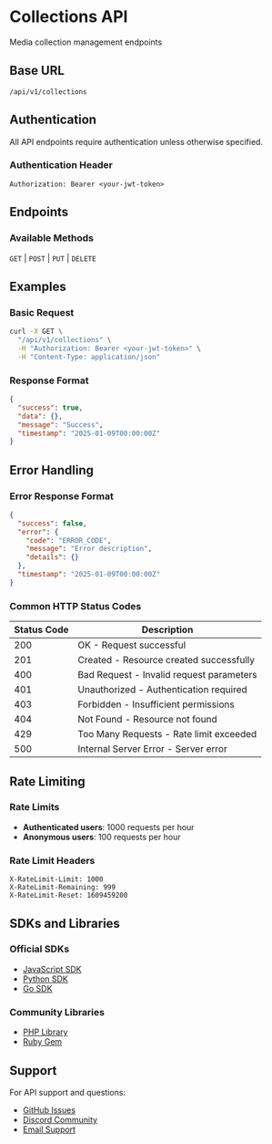 # Collections API

Media collection management endpoints

## Base URL

```
/api/v1/collections
```

## Authentication

All API endpoints require authentication unless otherwise specified.

### Authentication Header

```http
Authorization: Bearer <your-jwt-token>
```

## Endpoints

### Available Methods

`GET` | `POST` | `PUT` | `DELETE`

## Examples

### Basic Request

```bash
curl -X GET \
  "/api/v1/collections" \
  -H "Authorization: Bearer <your-jwt-token>" \
  -H "Content-Type: application/json"
```

### Response Format

```json
{
  "success": true,
  "data": {},
  "message": "Success",
  "timestamp": "2025-01-09T00:00:00Z"
}
```

## Error Handling

### Error Response Format

```json
{
  "success": false,
  "error": {
    "code": "ERROR_CODE",
    "message": "Error description",
    "details": {}
  },
  "timestamp": "2025-01-09T00:00:00Z"
}
```

### Common HTTP Status Codes

| Status Code | Description |
|-------------|-------------|
| 200 | OK - Request successful |
| 201 | Created - Resource created successfully |
| 400 | Bad Request - Invalid request parameters |
| 401 | Unauthorized - Authentication required |
| 403 | Forbidden - Insufficient permissions |
| 404 | Not Found - Resource not found |
| 429 | Too Many Requests - Rate limit exceeded |
| 500 | Internal Server Error - Server error |

## Rate Limiting

### Rate Limits

- **Authenticated users**: 1000 requests per hour
- **Anonymous users**: 100 requests per hour

### Rate Limit Headers

```http
X-RateLimit-Limit: 1000
X-RateLimit-Remaining: 999
X-RateLimit-Reset: 1609459200
```

## SDKs and Libraries

### Official SDKs

- [JavaScript SDK](https://github.com/medianest/js-sdk)
- [Python SDK](https://github.com/medianest/python-sdk)
- [Go SDK](https://github.com/medianest/go-sdk)

### Community Libraries

- [PHP Library](https://github.com/community/medianest-php)
- [Ruby Gem](https://github.com/community/medianest-ruby)

## Support

For API support and questions:

- [GitHub Issues](https://github.com/medianest/medianest/issues)
- [Discord Community](https://discord.gg/medianest)
- [Email Support](mailto:api-support@medianest.com)
